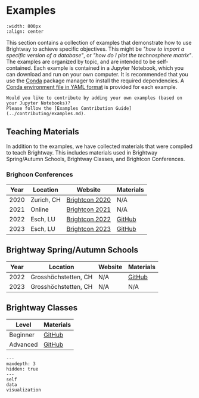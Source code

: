 # Examples

```{image} ../../_static/images/examples.png
:width: 800px
:align: center
```

This section contains a collection of examples that demonstrate how to use Brightway to achieve specific objectives. This might be _"how to import a specific version of a database"_, or _"how do I plot the technosphere matrix"_. The examples are organized by topic, and are intended to be self-contained. Each example is contained in a Jupyter Notebook, which you can download and run on your own computer. It is recommended that you use the [Conda](https://docs.conda.io/en/latest/) package manager to install the required dependencies. A [Conda environment file in YAML format](https://conda.io/projects/conda/en/latest/user-guide/tasks/manage-environments.html#activating-an-environment) is provided for each example.

```{note}
Would you like to contribute by adding your own examples (based on your Jupyter Notebooks)?
Please follow the [Examples Contribution Guide](../contributing/examples.md).
```

## Teaching Materials

In addition to the examples, we have collected materials that were compiled to teach Brightway. This includes materials used in Brightway Spring/Autumn Schools, Brightway Classes, and Brightcon Conferences.

### Brighcon Conferences

| Year | Location | Website | Materials |
|------|----------|---------|-----------|
| 2020 | Zurich, CH | [Brightcon 2020](https://2020.brightcon.link/) | N/A |
| 2021 | Online | [Brightcon 2021](https://2021.brightcon.link/) | N/A |
| 2022 | Esch, LU | [Brightcon 2022](https://2022.brightcon.link/) | [GitHub](https://github.com/Depart-de-Sentier/brightcon-2022-talks) |
| 2023 | Esch, LU | [Brightcon 2023](https://2023.brightcon.link/) | [GitHub](https://github.com/Depart-de-Sentier/brightcon-2023-talks) |

## Brightway Spring/Autumn Schools

| Year | Location | Website | Materials |
|------|----------|---------|-----------|
| 2022 | Grosshöchstetten, CH | N/A | [GitHub](https://github.com/Depart-de-Sentier/Autumn-School-2022) |
| 2023 | Grosshöchstetten, CH | N/A | N/A |

## Brightway Classes 

| Level |  Materials |
|-------|------------|
| Beginner | [GitHub](https://github.com/Depart-de-Sentier/teaching-material/tree/main/beginners) |
| Advanced | [GitHub](https://github.com/Depart-de-Sentier/teaching-material/tree/main/advanced) |


```{toctree}
---
maxdepth: 3
hidden: true
---
self
data
visualization
```